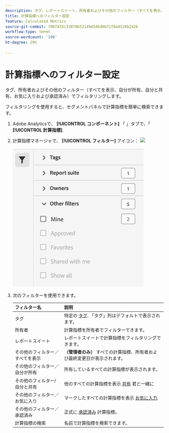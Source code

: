 ```yaml
---
description: タグ、レポートスイート、所有者およびその他のフィルター（すべてを表示、自分が所有、自分と共有、お気に入りおよび承認済み）でフィルタリングします。
title: 計算指標へのフィルター設定
feature: Calculated Metrics
source-git-commit: f007435c330786521494546d0b71f8a0126b242b
workflow-type: tm+mt
source-wordcount: '198'
ht-degree: 29%

---
```


# 計算指標へのフィルター設定

タグ、所有者およびその他のフィルター（すべてを表示、自分が所有、自分と共有、お気に入りおよび承認済み）でフィルタリングします。

フィルタリングを使用すると、セグメントパネルで計算指標を簡単に検索できます。

1. Adobe Analyticsで、 **[!UICONTROL コンポーネント]** 「 」タブで、「 **[!UICONTROL 計算指標]**.

1. 計算指標マネージャで、 **[!UICONTROL フィルター]** アイコン：  ![](https://spectrum.adobe.com/static/icons/workflow_18/Smock_Filter_18_N.svg)

   ![](assets/filtering.png)

1. 次のフィルターを使用できます。

   | フィルター名 | 説明 |
   |---|---|
   | タグ | 特定の [タグ](/help/components/c-calcmetrics/c-workflow/cm-workflow/cm-tagging.md). 「タグ」列はデフォルトで表示されます。 |
   | 所有者 | 計算指標を所有者でフィルターできます。 |
   | レポートスイート | レポートスイートで計算指標をフィルタリングできます。 |
   | その他のフィルター／すべてを表示 | **（管理者のみ）** すべての計算指標、所有者および最終変更日が表示されます。 |
   | その他のフィルター／自分が所有 | 所有しているすべての計算指標が表示されます。 |
   | その他のフィルター/自分と共有 | 他のすべての計算指標を表示 [共有](/help/components/c-calcmetrics/c-workflow/cm-workflow/cm-sharing.md) 君と一緒に |
   | その他のフィルター／お気に入り | マークしたすべての計算指標を表示 [お気に入力](/help/components/segmentation/segmentation-workflow/t-seg-favorite.md). |
   | その他のフィルター／承認済み | 正式に         [承認済み](/help/components/c-calcmetrics/c-workflow/cm-workflow/cm-approving.md) 計算指標。 |
   | 計算指標の検索 | 名前で計算指標を検索できます。 |